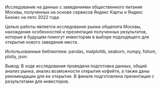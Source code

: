 Исследование на данных с заведениями общественного питания Москвы, полученных на основе сервисов Яндекс Карты и Яндекс Бизнес на лето 2022 года.

Целью работы является исследование рынка общепита Москвы, нахождение особенностей и презентация полученных результатов, которые в будущем помогут инвесторам в выборе подходящего для открытия нового заведения места.

Использованные библиотеки: pandas, matplotlib, seaborn, numpy, folium, plotly, json.

Вывод: В ходе исследования проведена подготовка данных, общий анализ рынка, анализ возможности открытия кофейти, а также даны рекомендации для ее открытия. В финале  подготовлена презентация с результатами для инвесторов.
